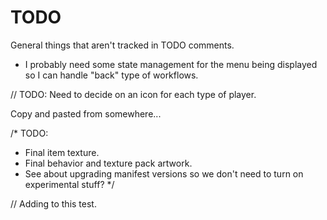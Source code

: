 # TODO

General things that aren't tracked in TODO comments.

-   I probably need some state management for the menu being displayed so I can handle "back" type of workflows.


// TODO: Need to decide on an icon for each type of player.

Copy and pasted from somewhere...

/*  TODO:
 *  Final item texture.
 *  Final behavior and texture pack artwork.
 *  See about upgrading manifest versions so we don't need to turn on experimental stuff?
 */

// Adding to this test.